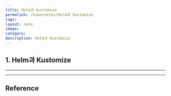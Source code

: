 ```yaml
---
title: Helm과 Kustomize
permalink: /kubernetes/Helm과 Kustomize
tags: 
layout: note
image: 
category: 
description: Helm과 Kustomize
---
```


## 1. Helm과 Kustomize





---








---

## Reference

